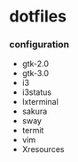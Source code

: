 # dotfiles
### configuration
+ gtk-2.0
+ gtk-3.0
+ i3
+ i3status
+ lxterminal
+ sakura
+ sway
+ termit
+ vim
+ Xresources
